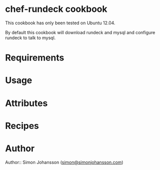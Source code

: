 # chef-rundeck cookbook

This cookbook has only been tested on Ubuntu 12.04.

By default this cookbook will download rundeck and mysql and configure rundeck to talk to mysql.

# Requirements

# Usage

# Attributes

# Recipes

# Author

Author:: Simon Johansson (simon@simonjohansson.com)
